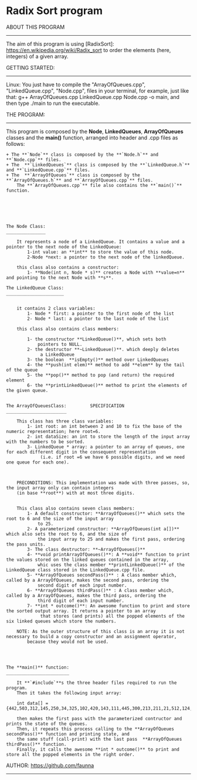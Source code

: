 # Radix Sort program

ABOUT THIS PROGRAM
__________________

The aim of this program is using [RadixSort]: https://en.wikipedia.org/wiki/Radix_sort to order the elements 
(here, integers) of a given array. 



GETTING STARTED:
________________

Linux: You just have to compile the "ArrayOfQueues.cpp", "LinkedQueue.cpp", "Node.cpp",  files in your terminal,
for example, just like that: g++ ArrayOfQueues.cpp LinkedQueue.cpp Node.cpp -o main, and then type ./main to run the executable.



THE PROGRAM:
____________

This program is composed by the **Node**, **LinkedQueues**, **ArrayOfQueues** classes and the **main()** function, arranged
into header and .cpp files as follows:
	
	+ The **`Node`** class is composed by the **`Node.h`** and **`Node.cpp`** files.
	+ The  **`LinkedQueues`** class is composed by the **`LinkedQueue.h`** and **`LinkedQueue.cpp`** files.
	+ The  **`ArrayOfQueues`** class is composed by the **`ArrayOfQueues.h`** and **`ArrayOfQueues.cpp`** files.
		The **`ArrayOfQueues.cpp`** file also contains the **`main()`** function.






	The Node Class:
	_______________

		It represents a node of a LinkedQueue. It contains a value and a pointer to the next node of the LinkedQueue:
			1-int value: an **int** to store the value of this node.
			2-Node *next: a pointer to the next node of the linkedQueue.
	
		this class also contains a constructor:
			1- **Node(int n, Node * s)** creates a Node with **value=n** and pointing to the next Node with **s**.

	The LinkedQueue Class:
	______________________


		it contains 2 class variables:
			1- Node * first: a pointer to the first node of the list
			2- Node * last: a pointer to the last node of the list
		
		this class also contains class members:
			
			1- the constructor **LinkedQueue()**, which sets both 
				pointers to NULL.
			2- the destructor **~LinkedQueue()**. which deeply deletes
				 a LinkedQueue
			3- the boolean  **isEmpty()** method over LinkedQueues
			4- the **push(int elem)** method to add **elem** by the tail of the queue
			5- the **pop()** method to pop (and return) the required element
			6- the **printLinkedQueue()** method to print the elements of the given queue.


	The ArrayOfQueuesClass:			SPECIFICATION
	_______________________

		This class has three class variables:
			1- int root: an int between 2 and 10 to fix the base of the numeric representation; here root=6.
			2- int dataSize: an int to store the length of the input array with the numbers to be sorted.
			3- LinkedQueue * array: a pointer to an array of queues, one for each different digit in the consequent representation
				 (i.e. if root =6 we have 6 possible digits, and we need one queue for each one).


		
		PRECONDITIONS: This implementation was made with three passes, so, the input array only can contain integers
		(in base **root**) with at most three digits.

		
		This class also contains seven class members:
			1- A default constructor: **ArrayOfQueues()** which sets the root to 6 and the size of the input array
				to 25.
			2- A parameterized constructor: **ArrayOfQueues(int a[])** which also sets the root to 6, and the size of
				the input array to 25 and makes the first pass, ordering the pass units.
			3- The class destructor: **~ArrayOfQueues()**
			4- **void printArrayOfQueues()**: A **void** function to print the values stored on the linked queues contained in the array,
				whic uses the class member **printLinkedQueue()** of the LinkedQueue class stored in the LinkedQueue.cpp file.
			5- **ArrayOfQueues secondPass()** : A class member which, called by a ArrayOfQueues, makes the second pass, ordering the
				second digit of each input number.
			6- **ArrayOfQueues thirdPass()** : A class member which, called by a ArrayOfQueues, makes the third pass, ordering the
				third digit of each input number.
			7- **int * outcome()**: An awesome function to print and store the sorted output array. It returns a pointer to an array
				 that stores (and prints) all the popped elements of the six linked queues which store the numbers.

		NOTE: As the outer structure of this class is an array it is not necessary to build a copy constructor and an assignment operator,
			because they would not be used.

		


	The **main()** function:
	________________________

		It **`#include`**s the three header files required to run the program.
		Then it takes the following input array:

		int data[] = {442,503,312,145,250,34,325,102,420,143,111,445,300,213,211,21,512,124,23,0,3,444,222,555,335};
		
		then makes the first pass with the parameterized contructor and prints the state of the queues.
		Then, it repeats this process calling to the **ArrayOfQueues secondPass()** function and printing state, and
		the same stuff (call-print) with the last pass  **ArrayOfQueues thirdPass()** function.
		Finally, it calls the awesome **int * outcome()** to print and store all the popped elements in the right order.




AUTHOR: https://github.com/faunna
___________________________________








